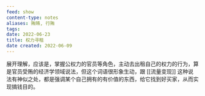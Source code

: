 ```yaml
---
feed: show
content-type: notes
aliases: 贿赂, 行贿
tags: 
date: 2022-06-23
title: 权力寻租
date created: 2022-06-09
---
```


展开理解，应该是，掌握公权力的官员等角色，主动去出租自己的权力的行为，算是官员受贿的经济学领域说法，但这个词语很形象生动，跟 [[流量变现]] 这种说法有神似之处，都是强调某个自己拥有的有价值的东西，给它找到好买家，从而实现搞钱目的。
